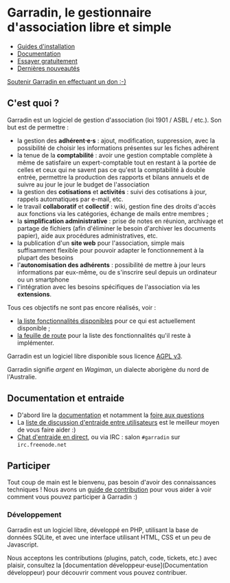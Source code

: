 # Garradin, le gestionnaire d'association libre et simple

<nav id="gnav">

* [Guides d'installation](Installation)
* [Documentation](Documentation)
* <a href="https://garradin.eu/" target="_blank">Essayer gratuitement</a>
* [Dernières nouveautés](Changelog)

<ul id="download">
</ul>

</nav>

<p id="give"><a href="http://kd2.org/asso/soutien/" target="_blank">Soutenir Garradin en effectuant un don :-)</a></p>

## C'est quoi ?

Garradin est un logiciel de gestion d'association (loi 1901 / ASBL / etc.). Son but est de permettre :

*  la gestion des __adhérent⋅e⋅s__ : ajout, modification, suppression, avec la possibilité de choisir les informations présentes sur les fiches adhérent
*  la tenue de la __comptabilité__ : avoir une gestion comptable complète à même de satisfaire un expert-comptable tout en restant à la portée de celles et ceux qui ne savent pas ce qu'est la comptabilité à double entrée, permettre la production des rapports et bilans annuels et de suivre au jour le jour le budget de l'association
*  la gestion des __cotisations__ et __activités__ : suivi des cotisations à jour, rappels automatiques par e-mail, etc.
*  le travail __collaboratif__ et __collectif__ : wiki, gestion fine des droits d'accès aux fonctions via les catégories, échange de mails entre membres ;
*  la __simplification administrative__ : prise de notes en réunion, archivage et partage de fichiers (afin d'éliminer le besoin d'archiver les documents papier), aide aux procédures administratives, etc.
*  la publication d'un __site web__ pour l'association, simple mais suffisamment flexible pour pouvoir adapter le fonctionnement à la plupart des besoins
*  l'__autonomisation des adhérents__ : possibilité de mettre à jour leurs informations par eux-même, ou de s'inscrire seul depuis un ordinateur ou un smartphone
*  l'intégration avec les besoins spécifiques de l'association via les __extensions__.

Tous ces objectifs ne sont pas encore réalisés, voir :
* [la liste fonctionnalités disponibles](Fonctionnalités) pour ce qui est actuellement disponible ;
* [la feuille de route](Roadmap) pour la liste des fonctionnalités qu'il reste à implémenter.

Garradin est un logiciel libre disponible sous licence [AGPL v3](https://www.gnu.org/licenses/why-affero-gpl.fr.html).

Garradin signifie *argent* en *Wagiman*, un dialecte aborigène du nord de l'Australie.

## Documentation et entraide

*  D'abord lire la [documentation](?name=Documentation) et notamment la [foire aux questions](FAQ)
*  La [liste de discussion d'entraide entre utilisateurs](https://admin.kd2.org/lists/aide@garradin.eu) est le meilleur moyen de vous faire aider :)
*  [Chat d'entraide en direct](https://kiwiirc.com/nextclient/#irc://irc.freenode.net/#garradin?nick=garradin%7C?), ou via IRC : salon `#garradin` sur `irc.freenode.net`

## Participer

Tout coup de main est le bienvenu, pas besoin d'avoir des connaissances techniques ! Nous avons un [guide de contribution](Contribuer) pour vous aider à voir comment vous pouvez participer à Garradin :)

### Développement

Garradin est un logiciel libre, développé en PHP, utilisant la base de données SQLite, et avec une interface utilisant HTML, CSS et un peu de Javascript.

Nous acceptons les contributions (plugins, patch, code, tickets, etc.) avec plaisir, consultez la [documentation développeur⋅euse](Documentation développeur) pour découvrir comment vous pouvez contribuer.


<script type="text/javascript">
document.head.innerHTML += `<style type="text/css">
#give {
	text-align: center;
	padding: 1em;
}

#give a {
	display: inline-block;
	padding: .5em;
	padding-left: 70px;
	border-radius: .5em;
	font-size: 1.5em;
	background: #ffc url("https://kd2.org/asso/soutien/coins.png") no-repeat .5em .5em;
	border: 2px solid #990;
}

#gnav ul {
	display: flex;
	padding: 0;
	margin: 1em;
	margin-bottom: 1em;
	font-size: 1.2em;
	list-style: none;
	align-items: stretch;
	flex-wrap: wrap;
}

#gnav li {
	margin: 0;
	padding: 0;
	font-size: 1.2em;
	padding: .5rem 1rem;
	margin: 0 .5em;
	text-align: center;
	height: 100%;
}

#gnav li a {
	background: #ddf;
	color: black;
	text-decoration: none;
	display: flex;
	align-items: center;
	justify-content: center;
	border-radius: .5em;
	border: 2px solid #99f;
}

#gnav li a:hover {
	text-decoration: underline;
	background: #eef;
}
`;

function isNewerVersion (oldVer, newVer) {
	const oldParts = oldVer.split('.')
	const newParts = newVer.split('.')
	for (var i = 0; i < newParts.length; i++) {
		const a = ~~newParts[i] // parse int
		const b = ~~oldParts[i] // parse int
		if (a > b) return true
		if (a < b) return false
	}
	return false
}

fetch('./juvlist').then((r) => {
	r.json().then((list) => {
		let last;
		let selected;

		list.forEach((file) => {
			var v = file.name.match(/^garradin-(.*)\.tar\.bz2/);

			if (!v) {
				return;
			}

			if (!last || isNewerVersion(last, v[1])) {
				last = v[1];
				selected = file;
			}
		});

		let days = ((+new Date)/1000 - selected.mtime) / 3600 / 24;

		if (days < 31) {
			time = Math.ceil(days) + ' jours';
		}
		else if (days >= 31) {
			time = Math.round(days / 30.5) + ' mois';
		}

		document.querySelector('#download').innerHTML += `
			<li><h3>Dernière version : ${last}</h3></li>
			<li><em>il y a ${days}</em></li>
			<li><a href="./wiki/?name=Changelog">Nouveautés</a></li>
			<li><a href="./uv/${selected.name}">Télécharger</a></li>`;
	});
});
</script>
